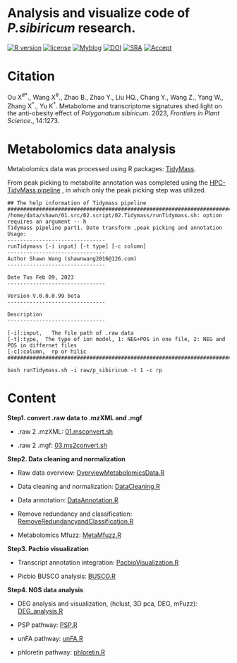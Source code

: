# Analysis and visualize code of *P.sibiricum* research.

[![R version](https://img.shields.io/badge/R-v4.2.2-salmon)](https://www.r-project.org) [![license](https://img.shields.io/badge/license-MIT-cyan)](https://opensource.org/licenses/MIT) [![Myblog](https://img.shields.io/badge/Blog-ShanwLearnBioinfo-purple)](https://shawnwx2019.github.io/) [![DOI](https://img.shields.io/badge/DOI-10.3389/fpls.2023.1181861-blue)](https://www.frontiersin.org/articles/10.3389/fpls.2023.1181861/full) [![SRA](https://img.shields.io/badge/SRA-PRJNA941943-yellow)](https://www.ncbi.nlm.nih.gov/bioproject/PRJNA941943) [![Accept](https://img.shields.io/badge/Accept%20date-18%20Apr%202023-orange)](https://www.frontiersin.org/articles/10.3389/fpls.2023.1181861/full)

# Citation

Ou X<sup>#\*</sup>., Wang X<sup>\#</sup>., Zhao B., Zhao Y., Liu HQ., Chang Y., Wang Z., Yang W., Zhang X<sup>\*</sup>., Yu K<sup>\*</sup>. Metabolome and transcriptome signatures shed light on the anti-obesity effect of *Polygonatum sibiricum*. 2023, *Frontiers in Plant Science.*, 14:1273.

# Metabolomics data analysis

Metabolomics data was processed using R packages: [TidyMass](https://github.com/tidymass/tidymass).

From peak picking to metabolite annotation was completed using the [HPC-TidyMass pipeline](https://github.com/ShawnWx2019/HPC_tidymass/tree/main) , in which only the peak picking step was utilized.

``` shell
## The help information of Tidymass pipeline
###############################################################################################
/home/data/shawn/01.src/02.script/02.Tidymass/runTidymass.sh: option requires an argument -- h
Tidymass pipeline part1. Date transform ,peak picking and annotation
Usage:
-------------------------------
runTidymass [-i input] [-t type] [-c column]
-------------------------------
Author Shawn Wang (shawnwang2016@126.com)
-------------------------------

Date Tus Feb 09, 2023
-------------------------------

Version V.0.0.0.99 beta
-------------------------------

Description
-------------------------------

[-i]:input,   The file path of .raw data
[-t]:type,  The type of ion model, 1: NEG+POS in one file, 2: NEG and POS in differnet files
[-c]:column,  rp or hilic
###############################################################################################

bash runTidymass.sh -i raw/p_sibiricum -t 1 -c rp
```

# Content

**Step1. convert .raw data to .mzXML and .mgf**

-   .raw 2 .mzXML: [01.msconvert.sh](https://github.com/ShawnWx2019/HPC_tidymass/blob/main/src/shell/01.msconvert.sh)

-   .raw 2 .mgf: [03.ms2convert.sh](https://github.com/ShawnWx2019/HPC_tidymass/blob/main/src/shell/03.ms2convert.sh)

**Step2. Data cleaning and normalization**

-   Raw data overview: [OverviewMetabolomicsData.R](https://github.com/ShawnWx2019/P.sibiricum_code/blob/main/02.Metabolomics/OverviewMetabolomicsData.R)

-   Data cleaning and normalization: [DataCleaning.R](https://github.com/ShawnWx2019/P.sibiricum_code/blob/main/02.Metabolomics/DataCleaning.R)

-   Data annotation: [DataAnnotation.R](https://github.com/ShawnWx2019/P.sibiricum_code/blob/main/02.Metabolomics/DataAnnotation.R)

-   Remove redundancy and classification: [RemoveRedundancyandClassification.R](https://github.com/ShawnWx2019/P.sibiricum_code/blob/main/02.Metabolomics/RemoveRedundancyandClassification.R)

-   Metabolomics Mfuzz: [MetaMfuzz.R](https://github.com/ShawnWx2019/P.sibiricum_code/blob/main/02.Metabolomics/MetaMfuzz.R)

**Step3. Pacbio visualization**

-   Transcript annotation integration: [PacbioVisualization.R](https://github.com/ShawnWx2019/P.sibiricum_code/blob/main/03.PacBio/PacbioVisualization.R)

-   Picbio BUSCO analysis: [BUSCO.R](https://github.com/ShawnWx2019/P.sibiricum_code/blob/main/03.PacBio/BUSCO.R)

**Step4. NGS data analysis**

-   DEG analysis and visualization, (hclust, 3D pca, DEG, mFuzz): [DEG_analysis.R](https://github.com/ShawnWx2019/P.sibiricum_code/blob/main/04.Transcriptome/DEG_analysis.R)

-   PSP pathway: [PSP.R](https://github.com/ShawnWx2019/P.sibiricum_code/blob/main/04.Transcriptome/PSP.R)

-   unFA pathway: [unFA.R](https://github.com/ShawnWx2019/P.sibiricum_code/blob/main/04.Transcriptome/unFA.R)

-   phloretin pathway: [phloretin.R](https://github.com/ShawnWx2019/P.sibiricum_code/blob/main/04.Transcriptome/phloretin.R)
